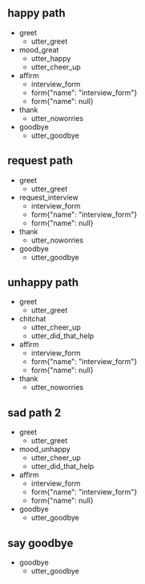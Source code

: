 ## happy path
* greet
  - utter_greet
* mood_great
  - utter_happy
  - utter_cheer_up
* affirm
    - interview_form                   <!--Run the sales_form action-->
    - form{"name": "interview_form"}   <!--Activate the form-->
    - form{"name": null}           <!--Deactivate the form-->
* thank
  - utter_noworries
* goodbye
  - utter_goodbye

## request path
* greet
  - utter_greet
* request_interview
    - interview_form                   <!--Run the sales_form action-->
    - form{"name": "interview_form"}   <!--Activate the form-->
    - form{"name": null}           <!--Deactivate the form-->
* thank
  - utter_noworries
* goodbye
  - utter_goodbye

## unhappy path
* greet
    - utter_greet
* chitchat
    - utter_cheer_up
    - utter_did_that_help
* affirm
    - interview_form
    - form{"name": "interview_form"}
    - form{"name": null}
* thank
    - utter_noworries


## sad path 2
* greet
  - utter_greet
* mood_unhappy
  - utter_cheer_up
  - utter_did_that_help
* affirm
    - interview_form                   <!--Run the sales_form action-->
    - form{"name": "interview_form"}   <!--Activate the form-->
    - form{"name": null}           <!--Deactivate the form-->
* goodbye
  - utter_goodbye

## say goodbye
* goodbye
  - utter_goodbye

